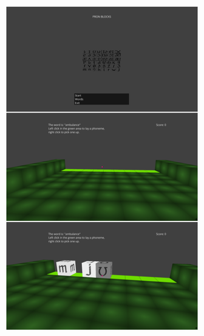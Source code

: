 ![Menu Screen](https://raw.githubusercontent.com/nihilok/pronBlocks/main/screenshots/menu.png)
![Gameplay 1](https://raw.githubusercontent.com/nihilok/pronBlocks/main/screenshots/game_1.png)
![Gameplay 2](https://raw.githubusercontent.com/nihilok/pronBlocks/main/screenshots/game_2.png)
